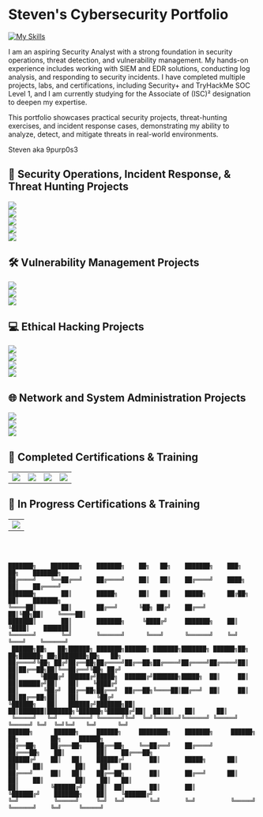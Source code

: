 # Steven's Cybersecurity Portfolio
[![My Skills](https://skillicons.dev/icons?i=windows,powershell,kali,bash,azure,python,visualstudio&theme=dark&perline=25)](https://skillicons.dev)

I am an aspiring Security Analyst with a strong foundation in security operations, threat detection, and vulnerability management. My hands-on experience includes working with SIEM and EDR solutions, conducting log analysis, and responding to security incidents. I have completed multiple projects, labs, and certifications, including Security+ and TryHackMe SOC Level 1, and I am currently studying for the Associate of (ISC)² designation to deepen my expertise.

This portfolio showcases practical security projects, threat-hunting exercises, and incident response cases, demonstrating my ability to analyze, detect, and mitigate threats in real-world environments.

Steven aka 9purp0s3

## 🚨 Security Operations, Incident Response, & Threat Hunting Projects
<a href="https://medium.com/@stevenrim/building-a-cloud-honeynet-soc-in-azure-980f84fb5147">
  <img src="https://img.shields.io/badge/-Cloud Honeynet and SOC w/Azure-000000?&style=for-the-badge&logo=Medium&logoColor=white"/>
</a>
<br>
<a href="https://medium.com/@stevenrim/virtual-attacks-and-splunk-insights-b892468cbec9">
  <img src="https://img.shields.io/badge/-Simulating Attacks, Detecting Threats, and Mapping TTPs-000000?&style=for-the-badge&logo=Medium&logoColor=white"/>
</a>
<br>
<a href="https://medium.com/@stevenrim/automating-security-workflow-w-limacharlie-and-tines-020ee72ee340">
  <img src="https://img.shields.io/badge/-Automating EDR with LimaCharlie and Tines-000000?&style=for-the-badge&logo=Medium&logoColor=white"/>
</a>
<br>
<a href="https://medium.com/@stevenrim/generating-and-analyzing-endpoint-activity-logs-in-mde-e7535699ab15">
  <img src="https://img.shields.io/badge/-Automating EDR with Defender for Endpoint-000000?&style=for-the-badge&logo=Medium&logoColor=white"/>
</a>
<br>
<a href="https://github.com/stevenrim/threathuntrepo/blob/main/README.md">
  <img src="https://img.shields.io/badge/-Threat Hunt Repository-000000?&style=for-the-badge&logo=github&logoColor=white"/>
</a>

## 🛠️ Vulnerability Management Projects
<a href="https://medium.com/@stevenrim/vulnerability-management-program-implementation-0fad4462c688">
  <img src="https://img.shields.io/badge/-Full Vulnerability Management Program-000000?&style=for-the-badge&logo=Medium&logoColor=white"/>
</a>
<br>
<a href="https://medium.com/@stevenrim/windows-10-vulnerabilities-scan-script-secure-9e15590bdd27">
  <img src="https://img.shields.io/badge/-Windows 10 Vulnerabilities: Scan, Script & Secure-000000?&style=for-the-badge&logo=Medium&logoColor=white"/>
</a>
<br>
<a href="https://medium.com/@stevenrim/vulnerability-scans-with-tenable-nessus-924d658c7348">
  <img src="https://img.shields.io/badge/-Vulnerability Scans w/Tenable Nessus-000000?&style=for-the-badge&logo=Medium&logoColor=white"/>
</a>

## 💻 Ethical Hacking Projects
<a href="https://medium.com/@stevenrim/owasp-juice-shop-10-2-for-arm64-raspberry-pi-5-68c28c046ccd">
  <img src="https://img.shields.io/badge/-Exploiting Vulnerabilities on OWASP Juice Shop-000000?&style=for-the-badge&logo=Medium&logoColor=white"/>
</a>
<br>
<a href="https://medium.com/@stevenrim/building-a-keylogger-w-python-508aa0465378">
  <img src="https://img.shields.io/badge/-Building a Keylogger w/Python-000000?&style=for-the-badge&logo=Medium&logoColor=white"/>
</a>
<br>
<a href="https://medium.com/@stevenrim/kerberoasting-in-active-directory-3931cb37e322">
  <img src="https://img.shields.io/badge/-Kerberoasting in Active Directory-000000?&style=for-the-badge&logo=Medium&logoColor=white"/>
</a>
<br>
<a href="https://static.vecteezy.com/system/resources/previews/022/655/961/non_2x/work-in-progress-rubber-stamp-work-in-progress-grunge-stamp-seal-illustration-vector.jpg">
  <img src="https://img.shields.io/badge/-Security Audits Tools (coming soon)-000000?&style=for-the-badge&logo=Medium&logoColor=white"/>
</a>

## 🌐 Network and System Administration Projects
<a href="https://medium.com/@stevenrim/powershell-automation-for-disa-stig-compliance-and-hardening-6515d055d9ef">
  <img src="https://img.shields.io/badge/-PowerShell Automation for DISA STIG Compliance and Hardening-000000?&style=for-the-badge&logo=Medium&logoColor=white"/>
</a>
<br>
<a href="https://medium.com/@stevenrim/cisco-packet-tracer-lab-series-more-0051e9e438b7">
  <img src="https://img.shields.io/badge/-Cisco Packet Tracer Lab Series-000000?&style=for-the-badge&logo=Medium&logoColor=white"/>
</a>
<br>
<a href="https://medium.com/@stevenrim/active-directory-home-lab-w-virtualbox-e07932251a9f">
  <img src="https://img.shields.io/badge/-AD Home Lab w/VirtualBox and PowerShell-000000?&style=for-the-badge&logo=Medium&logoColor=white"/>
</a>

## 🏅 Completed Certifications & Training 
<table>
  <tr>  
    <td><a href="https://www.credly.com/badges/806e2f2e-f9c0-4081-9304-6f492136c153/"><img src="https://img.shields.io/badge/-CompTIA Security%2B-FF0000?&style=for-the-badge&logoColor=white"/></a></td>
    <td><a href="https://www.credly.com/badges/c5dc51ac-beae-45ef-b27b-a060075191e3/"><img src="https://img.shields.io/badge/-Google Cybersecurity-000080?&style=for-the-badge&logoColor=white"/></a>
    <td><a href="https://app.kajabi.com/certificates/72ada0d2"><img src="https://img.shields.io/badge/-SOC Analyst Masterclass-000080?&style=for-the-badge&logoColor=white"/></a></td>
    <td><a href="https://tryhackme-certificates.s3-eu-west-1.amazonaws.com/THM-SUPLNG2XBJ.png"><img src="https://img.shields.io/badge/-TryHackMe SOC Level 1-2a3042?&style=for-the-badge&logoColor=white"/></a></td>
  </tr>
</table>

## 🧠 In Progress Certifications & Training 
<table>
  <tr>  
    <td><a href="https://static.vecteezy.com/system/resources/previews/022/655/961/non_2x/work-in-progress-rubber-stamp-work-in-progress-grunge-stamp-seal-illustration-vector.jpg"><img src="https://img.shields.io/badge/-Associate of ISC2-2a3042?&style=for-the-badge&logoColor=white"/></a></td>
  </tr>
</table>


<br>
<br>

```
███████╗    ████████╗    ███████╗    ██╗   ██╗    ███████╗    ███╗   ██╗    ███████╗                   
██╔════╝    ╚══██╔══╝    ██╔════╝    ██║   ██║    ██╔════╝    ████╗  ██║    ██╔════╝                   
███████╗       ██║       █████╗      ██║   ██║    █████╗      ██╔██╗ ██║    ███████╗                   
╚════██║       ██║       ██╔══╝      ╚██╗ ██╔╝    ██╔══╝      ██║╚██╗██║    ╚════██║                   
███████║       ██║       ███████╗     ╚████╔╝     ███████╗    ██║ ╚████║    ███████║                   
╚══════╝       ╚═╝       ╚══════╝      ╚═══╝      ╚══════╝    ╚═╝  ╚═══╝    ╚══════╝                   
 ██████╗██╗   ██╗██████╗ ███████╗██████╗ ███████╗███████╗ ██████╗██╗   ██╗██████╗ ██╗████████╗██╗   ██╗
██╔════╝╚██╗ ██╔╝██╔══██╗██╔════╝██╔══██╗██╔════╝██╔════╝██╔════╝██║   ██║██╔══██╗██║╚══██╔══╝╚██╗ ██╔╝
██║      ╚████╔╝ ██████╔╝█████╗  ██████╔╝███████╗█████╗  ██║     ██║   ██║██████╔╝██║   ██║    ╚████╔╝ 
██║       ╚██╔╝  ██╔══██╗██╔══╝  ██╔══██╗╚════██║██╔══╝  ██║     ██║   ██║██╔══██╗██║   ██║     ╚██╔╝  
╚██████╗   ██║   ██████╔╝███████╗██║  ██║███████║███████╗╚██████╗╚██████╔╝██║  ██║██║   ██║      ██║   
 ╚═════╝   ╚═╝   ╚═════╝ ╚══════╝╚═╝  ╚═╝╚══════╝╚══════╝ ╚═════╝ ╚═════╝ ╚═╝  ╚═╝╚═╝   ╚═╝      ╚═╝   
██████╗      ██████╗     ██████╗     ████████╗    ███████╗     ██████╗     ██╗         ██╗     ██████╗ 
██╔══██╗    ██╔═══██╗    ██╔══██╗    ╚══██╔══╝    ██╔════╝    ██╔═══██╗    ██║         ██║    ██╔═══██╗
██████╔╝    ██║   ██║    ██████╔╝       ██║       █████╗      ██║   ██║    ██║         ██║    ██║   ██║
██╔═══╝     ██║   ██║    ██╔══██╗       ██║       ██╔══╝      ██║   ██║    ██║         ██║    ██║   ██║
██║         ╚██████╔╝    ██║  ██║       ██║       ██║         ╚██████╔╝    ███████╗    ██║    ╚██████╔╝
╚═╝          ╚═════╝     ╚═╝  ╚═╝       ╚═╝       ╚═╝          ╚═════╝     ╚══════╝    ╚═╝     ╚═════╝
```
